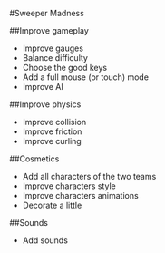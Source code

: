 #Sweeper Madness

##Improve gameplay

* Improve gauges
* Balance difficulty
* Choose the good keys
* Add a full mouse (or touch) mode
* Improve AI

##Improve physics

* Improve collision
* Improve friction
* Improve curling

##Cosmetics

* Add all characters of the two teams
* Improve characters style
* Improve characters animations
* Decorate a little

##Sounds

* Add sounds

